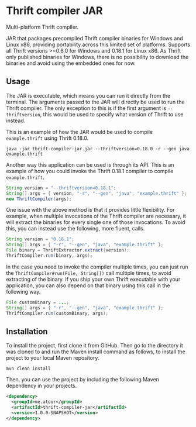# Thrift compiler JAR

Multi-platform Thrift compiler.

JAR that packages precompiled Thrift compiler binaries for Windows and Linux x86, providing portability
across this limited set of platforms. Supports all Thrift versions >=0.6.0 for Windows and 0.18.1 for Linux
x86. As Thrift only published binaries for Windows, there is no possibility to download the binaries and
avoid using the embedded ones for now.

## Usage

The JAR is executable, which means you can run it directly from the terminal.
The arguments passed to the JAR will directly be used to run the Thrift compiler.
The only exception to this is if the first argument is `--thriftversion`, this would be used
to specify what version of Thrift to use instead.

This is an example of how the JAR would be used to compile `example.thrift` using Thrift 0.18.0.

```shell
java -jar thrift-compiler-jar.jar --thriftversion=0.18.0 -r --gen java example.thrift
```

Another way this application can be used is through its API.
This is an example of how you could invoke the Thrift 0.18.1 compiler to compile `example.thrift`.

```java
String version = "--thriftversion=0.18.1";
String[] args = { version, "-r", "--gen", "java", "example.thrift" };
new ThriftCompiler(args);
```

One issue with the above method is that it provides little flexibility. For example, when multiple
invocations of the Thrift compiler are necessary, it will extract the binaries for every single one of
those invocations. To avoid this, you can instead use the following, more fluent, calls.

```java
String version = "0.18.1";
String[] args = { "-r", "--gen", "java", "example.thrift" };
File binary = ThriftExtractor.extract(version);
ThriftCompiler.run(binary, args);
```

In the case you need to invoke the compiler multiple times, you can just run the
`ThriftCompiler#run(File, String[])` call multiple times, to avoid extracting of the binary.
If you ship your own Thrift executable with your application, you can also depend on that binary using
this call in the following way.

```java
File customBinary = ...;
String[] args = { "-r", "--gen", "java", "example.thrift" };
ThriftCompiler.run(customBinary, args);
```

## Installation

To install the project, first clone it from GitHub. Then go to the directory it was cloned to and run the
Maven install command as follows, to install the project to your local Maven repository.

```shell
mvn clean install
```

Then, you can use the project by including the following Maven dependency in your projects.

```xml
<dependency>
  <groupId>me.atour</groupId>
  <artifactId>thrift-compiler-jar</artifactId>
  <version>1.0.0-SNAPSHOT</version>
</dependency>
```
